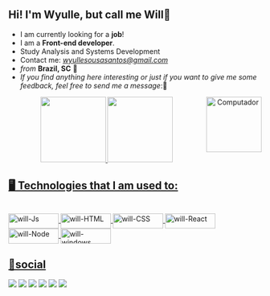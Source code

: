 ##
<H2> Hi! I'm Wyulle, but call me Will👋 </H2>

- I am currently looking for a **job**!
- I am a **Front-end developer**.
- Study Analysis and Systems Development
- Contact me: *wyullesousasantos@gmail.com*
- *from* **Brazil, SC** 📍
- *If you find anything here interesting or just if you want to give me some feedback, feel free to send me a message*:💭



<div align="center">
  <img src="https://i.pinimg.com/originals/57/18/5d/57185d2176d7cbaebdb74c00ce1b9ebf.gif" min-width="110px" max-width="150px" width="110px" align="right" alt="Computador">
  <a href="https://github.com/s4nts">
  <img height="130em" src="https://github-readme-stats.vercel.app/api?username=s4nts&show_icons=true&theme=github_dark&include_all_commits=true&count_private=true"/>
  <img height="130em" src="https://github-readme-stats.vercel.app/api/top-langs/?username=s4nts&layout=compact&langs_count=7&theme=github_dark"/>
</div>


##
  
<H2>🖥️ Technologies that I am used to:</H2>
  
  <div style="display: inline_block"><br>
  <img align="center" alt="will-Js" height="30" width="100" src="https://img.shields.io/badge/JavaScript-323330?style=for-the-badge&logo=javascript&logoColor=F7DF1E">
  <img align="center" alt="will-HTML" height="30" width="100" src="https://img.shields.io/badge/HTML5-E34F26?style=for-the-badge&logo=html5&logoColor=white">
  <img align="center" alt="will-CSS" height="30" width="100" src="https://img.shields.io/badge/CSS3-1572B6?style=for-the-badge&logo=css3&logoColor=white">
  <img align="center" alt="will-React" height="30" width="100" src="https://img.shields.io/badge/React-20232A?style=for-the-badge&logo=react&logoColor=61DAFB">
  <img align="center" alt="will-Node" height="30" width="100" src="https://img.shields.io/badge/Node.js-43853D?style=for-the-badge&logo=node.js&logoColor=white">
  <img align="center" alt="will-windows" height="30" width="100"src="https://img.shields.io/badge/Windows-0078D6?style=for-the-badge&logo=windows&logoColor=white">   
    
</div>
  
  ##
  
  <H2> 💭social </H2>
 
<div> 
  <a href="https://www.youtube.com/c/WyulleSantos" target="_blank"><img src="https://img.shields.io/badge/YouTube-FF0000?style=for-the-badge&logo=youtube&logoColor=white" target="_blank"></a>
  <a href="https://www.instagram.com/s4nt.s" target="_blank"><img src="https://img.shields.io/badge/-Instagram-%23E4405F?style=for-the-badge&logo=instagram&logoColor=white" target="_blank"></a>
 	<a href="https://www.twitch.tv/willsants67" target="_blank"><img src="https://img.shields.io/badge/Twitch-9146FF?style=for-the-badge&logo=twitch&logoColor=white" target="_blank"></a>
  <a href = "mailto:wyullesousasantos@gmail.com"><img src="https://img.shields.io/badge/-Gmail-%23333?style=for-the-badge&logo=gmail&logoColor=white" target="_blank"></a>
  <a href="https://www.linkedin.com/in/wyulle-santos-a03ab617b/" target="_blank"><img src="https://img.shields.io/badge/-LinkedIn-%230077B5?style=for-the-badge&logo=linkedin&logoColor=white" 
 target="_blank"></a> 
   <a href="https://discord.gg/Vg9RmRtM" target="_blank"><img src="https://img.shields.io/badge/Discord-7289DA?style=for-the-badge&logo=discord&logoColor=white" target="_blank"></a> 
 
 
</div>

